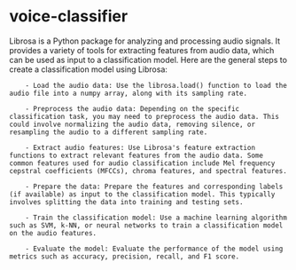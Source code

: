 # voice-classifier
Librosa is a Python package for analyzing and processing audio signals. It provides a variety of tools for extracting features from audio data, which can be used as input to a classification model. Here are the general steps to create a classification model using Librosa:
```
    - Load the audio data: Use the librosa.load() function to load the audio file into a numpy array, along with its sampling rate.

    - Preprocess the audio data: Depending on the specific classification task, you may need to preprocess the audio data. This could involve normalizing the audio data, removing silence, or resampling the audio to a different sampling rate.

    - Extract audio features: Use Librosa's feature extraction functions to extract relevant features from the audio data. Some common features used for audio classification include Mel frequency cepstral coefficients (MFCCs), chroma features, and spectral features.

    - Prepare the data: Prepare the features and corresponding labels (if available) as input to the classification model. This typically involves splitting the data into training and testing sets.

    - Train the classification model: Use a machine learning algorithm such as SVM, k-NN, or neural networks to train a classification model on the audio features.

    - Evaluate the model: Evaluate the performance of the model using metrics such as accuracy, precision, recall, and F1 score.
```